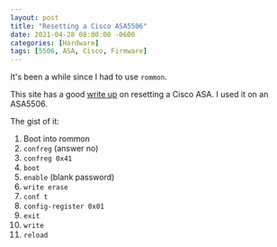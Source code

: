 ```yaml
---
layout: post
title: "Resetting a Cisco ASA5506"
date: 2021-04-28 08:00:00 -0600
categories: [Hardware]
tags: [5506, ASA, Cisco, Firmware]
---
```


It's been a while since I had to use `rommon`.

This site has a good [write up](https://www.binaryroyale.com/2013/04/resetting-a-cisco-asa-5510-to-factory-defaults/) on resetting a Cisco ASA. I used it on an ASA5506.

The gist of it:

1. Boot into rommon
1. `confreg` (answer no)
1. `confreg 0x41`
1. `boot`
1. `enable` (blank password)
1. `write erase`
1. `conf t`
1. `config-register 0x01`
1. `exit`
1. `write`
1. `reload`

